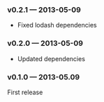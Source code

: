 
### v0.2.1 — 2013-05-09

* Fixed lodash dependencies

### v0.2.0 — 2013-05-09

* Updated dependencies

### v0.1.0 — 2013-05.09

First release

